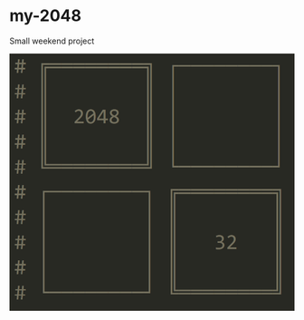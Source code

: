 # my-2048

Small weekend project

![alt-текст](https://raw.githubusercontent.com/Electro98/my-2048/main/images/preview.png "Preview")
